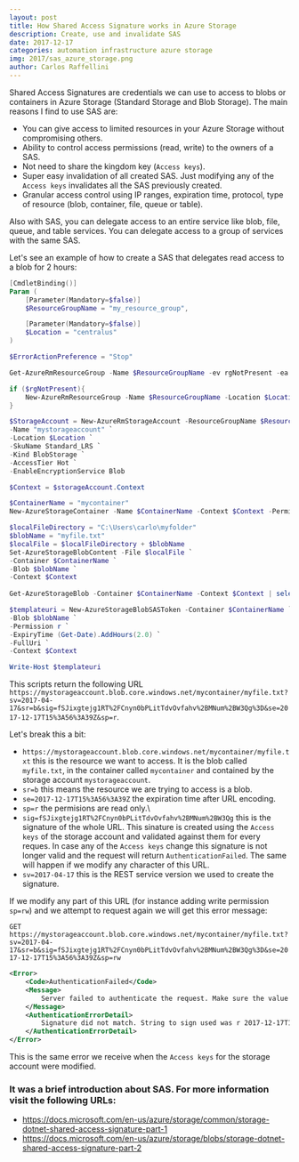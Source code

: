 ```yaml
---
layout: post
title: How Shared Access Signature works in Azure Storage
description: Create, use and invalidate SAS
date: 2017-12-17
categories: automation infrastructure azure storage 
img: 2017/sas_azure_storage.png
author: Carlos Raffellini
---
```


Shared Access Signatures are credentials we can use to access to blobs or containers in Azure Storage (Standard Storage and Blob Storage). The main reasons I find to use SAS are:

  - You can give access to limited resources in your Azure Storage without compromising others.
  - Ability to control access permissions (read, write) to the owners of a SAS.
  - Not need to share the kingdom key (`Access keys`).
  - Super easy invalidation of all created SAS. Just modifying any of the `Access keys` invalidates all the SAS previously created.
  - Granular access control using IP ranges, expiration time, protocol, type of resource (blob, container, file, queue or table).

Also with SAS, you can delegate access to an entire service like blob, file, queue, and table services. You can delegate access to a group of services with the same SAS.

Let's see an example of how to create a SAS that delegates read access to a blob for 2 hours:

```powershell
[CmdletBinding()]
Param (
    [Parameter(Mandatory=$false)]
    $ResourceGroupName = "my_resource_group",

    [Parameter(Mandatory=$false)]
    $Location = "centralus"
)

$ErrorActionPreference = "Stop"

Get-AzureRmResourceGroup -Name $ResourceGroupName -ev rgNotPresent -ea SilentlyContinue

if ($rgNotPresent){
    New-AzureRmResourceGroup -Name $ResourceGroupName -Location $Location
}

$StorageAccount = New-AzureRmStorageAccount -ResourceGroupName $ResourceGroupName `
-Name "mystorageaccount" `
-Location $Location `
-SkuName Standard_LRS `
-Kind BlobStorage `
-AccessTier Hot `
-EnableEncryptionService Blob

$Context = $storageAccount.Context

$ContainerName = "mycontainer"
New-AzureStorageContainer -Name $ContainerName -Context $Context -Permission blob

$localFileDirectory = "C:\Users\carlo\myfolder"
$blobName = "myfile.txt"
$localFile = $localFileDirectory + $blobName
Set-AzureStorageBlobContent -File $localFile `
-Container $ContainerName `
-Blob $blobName `
-Context $Context
  
Get-AzureStorageBlob -Container $ContainerName -Context $Context | select Name

$templateuri = New-AzureStorageBlobSASToken -Container $ContainerName `
-Blob $blobName `
-Permission r `
-ExpiryTime (Get-Date).AddHours(2.0) `
-FullUri `
-Context $Context

Write-Host $templateuri
```

This scripts return the following URL `https://mystorageaccount.blob.core.windows.net/mycontainer/myfile.txt?sv=2017-04-17&sr=b&sig=fSJixgtejg1RT%2FCnyn0bPLitTdvOvfahv%2BMNum%2BW3Qg%3D&se=2017-12-17T15%3A56%3A39Z&sp=r`.

Let's break this a bit:

  - `https://mystorageaccount.blob.core.windows.net/mycontainer/myfile.txt` this is the resource we want to access. It is the blob called `myfile.txt`, in the container called `mycontainer` and contained by the storage account `mystorageaccount`.
  - `sr=b` this means the resource we are trying to access is a blob.
  - `se=2017-12-17T15%3A56%3A39Z` the expiration time after URL encoding.
  - `sp=r` the permisions are read only.\
  - `sig=fSJixgtejg1RT%2FCnyn0bPLitTdvOvfahv%2BMNum%2BW3Qg` this is the signature of the whole URL. This sinature is created using the `Access keys` of the storage account and validated against them for every reques. In case any of the `Access keys` change this signature is not longer valid and the request will return `AuthenticationFailed`. The same will happen if we modify any character of this URL.
  - `sv=2017-04-17` this is the REST service version we used to create the signature.

If we modify any part of this URL (for instance adding write permission `sp=rw`) and we attempt to request again we will get this error message:


`GET https://mystorageaccount.blob.core.windows.net/mycontainer/myfile.txt?sv=2017-04-17&sr=b&sig=fSJixgtejg1RT%2FCnyn0bPLitTdvOvfahv%2BMNum%2BW3Qg%3D&se=2017-12-17T15%3A56%3A39Z&sp=rw`

```xml
<Error>
    <Code>AuthenticationFailed</Code>
    <Message>
        Server failed to authenticate the request. Make sure the value of Authorization header is formed correctly including the signature. RequestId:7e6c45cf-001e-00ad-4841-77f7b8000000 Time:2017-12-17T14:16:49.8534267Z
    </Message>
    <AuthenticationErrorDetail>
        Signature did not match. String to sign used was r 2017-12-17T15:56:39Z /blob/mystorageaccount/mycontainer/myfile.txt 2017-04-17
    </AuthenticationErrorDetail>
</Error>
```

This is the same error we receive when the `Access keys` for the storage account were modified.

### It was a brief introduction about SAS. For more information visit the following URLs:

  - https://docs.microsoft.com/en-us/azure/storage/common/storage-dotnet-shared-access-signature-part-1
  - https://docs.microsoft.com/en-us/azure/storage/blobs/storage-dotnet-shared-access-signature-part-2

